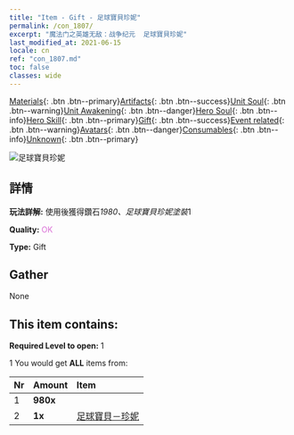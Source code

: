 ```yaml
---
title: "Item - Gift - 足球寶貝珍妮"
permalink: /con_1807/
excerpt: "魔法门之英雄无敌：战争纪元  足球寶貝珍妮"
last_modified_at: 2021-06-15
locale: cn
ref: "con_1807.md"
toc: false
classes: wide
---
```

 [Materials](/ItemsCN/){: .btn .btn--primary}[Artifacts](/ItemsCN/Artifacts/){: .btn .btn--success}[Unit Soul](/ItemsCN/UnitSoul/){: .btn .btn--warning}[Unit Awakening](/ItemsCN/UnitAwakening/){: .btn .btn--danger}[Hero Soul](/ItemsCN/HeroSoul/){: .btn .btn--info}[Hero Skill](/ItemsCN/HeroSkill/){: .btn .btn--primary}[Gift](/ItemsCN/Gift/){: .btn .btn--success}[Event related](/ItemsCN/Events/){: .btn .btn--warning}[Avatars](/ItemsCN/Avatars/){: .btn .btn--danger}[Consumables](/ItemsCN/Consumables/){: .btn .btn--info}[Unknown](/ItemsCN/Unknown/){: .btn .btn--primary}

 ![足球寶貝珍妮](/images/t/i_907100.png)

## 詳情
 **玩法詳解:** 使用後獲得鑽石*1980、足球寶貝珍妮塗裝*1

 **Quality:** <span style="color: #DA70D6">OK</span>

 **Type:** Gift

## Gather

  None

## This item contains:

 **Required Level to open:** 1

 1 You would get **ALL** items  from:

  | Nr | Amount |     Item    |
  |:---|:-------|:------------|
  | 1 |  **980x** | <i class="fas fa-gem"/> |  | 
  | 2 |  **1x** | [足球寶貝－珍妮](/cn/Items/con_1046/) |  | 
